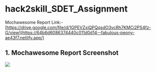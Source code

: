 # hack2skill_SDET_Assignment

Mochawesome Report Link:- [https://drive.google.com/file/d/1GPEVZxiQPQqsdO3vcRh7KMCi2PS4fz-G/view](https://64b6d6086374440c011d0d14--fabulous-peony-ae43f7.netlify.app/)

## 1. Mochawesome Report Screenshot
<img src="https://www.linkpicture.com/q/reportImage.png" slt="report screenshot"/>


